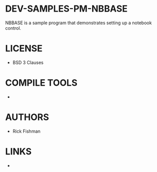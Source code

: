 DEV-SAMPLES-PM-NBBASE
=====================

NBBASE is a sample program that demonstrates setting up a notebook control.


LICENSE
===============
* BSD 3 Clauses

COMPILE TOOLS
===============
* 
 
AUTHORS
===============
* Rick Fishman

LINKS
===============
* 
